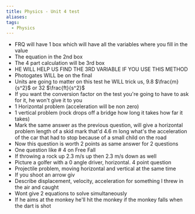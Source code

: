 ```yaml
---
title: Physics - Unit 4 test
aliases: 
tags:
  - Physics
---
```


- FRQ will have 1 box which will have all the variables where you fill in the value
- The equation in the 2nd box
- The 4 part calculation will be 3rd box
- HE WILL HELP US FIND THE 3RD VARIABLE IF YOU USE THIS METHOD
- Photogates WILL be on the final
- Units are going to matter on this test he WILL trick us, 9.8 $\frac{m}{s^2}$ or 32 $\frac{ft}{s^2}$
- If you want the conversion factor on the test you're going to have to ask for it, he won't give it to you
- 1 Horizontal problem (acceleration will be non zero)
- 1 vertical problem (rock drops off a bridge how long it takes how far it takes)
- Mark the same answer as the previous question, will give a horizontal problem length of a skid mark that'd 4.6 m long what's the acceleration of the car that had to stop because of a small child on the road
- Now this question is worth 2 points as same answer for 2 questions
- One question like # 4 on Free Fall
- If throwing a rock up 2.3 m/s up then 2.3 m/s down as well
- Picture a golfer with a 0 angle driver, horizontal. 4 point question
- Projectile problem, moving horizontal and vertical at the same time
- If you shoot an arrow giv
- Describe displacement, velocity, acceleration for something I threw in the air and caught
- Wont give 2 equations to solve simultaneously
- If he aims at the monkey he'll hit the monkey if the monkey falls when the dart is shot